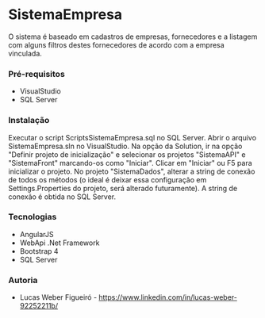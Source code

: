 # SistemaEmpresa

O sistema é baseado em cadastros de empresas, fornecedores e a listagem com alguns filtros destes fornecedores de acordo com a empresa vinculada.

### Pré-requisitos

* VisualStudio
* SQL Server 

### Instalação

Executar o script ScriptsSistemaEmpresa.sql no SQL Server. 
Abrir o arquivo SistemaEmpresa.sln no VisualStudio. 
Na opção da Solution, ir na opção "Definir projeto de inicialização" e selecionar os projetos "SistemaAPI" e "SistemaFront" marcando-os como "Iniciar".
Clicar em "Iniciar" ou F5 para inicializar o projeto.
No projeto "SistemaDados", alterar a string de conexão de todos os métodos (o ideal é deixar essa configuração em Settings.Properties do projeto, será alterado futuramente). A string de conexão é obtida no SQL Server. 

### Tecnologias

* AngularJS
* WebApi .Net Framework
* Bootstrap 4
* SQL Server

### Autoria

* Lucas Weber Figueiró - https://www.linkedin.com/in/lucas-weber-92252211b/
